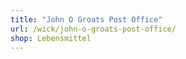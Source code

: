 ```yaml
---
title: "John O Groats Post Office"
url: /wick/john-o-groats-post-office/
shop: Lebensmittel
---
```

